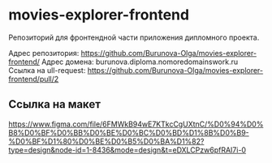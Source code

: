 # movies-explorer-frontend
Репозиторий для фронтендной части приложения дипломного проекта.

Адрес репозитория: https://github.com/Burunova-Olga/movies-explorer-frontend/
Адрес домена: burunova.diploma.nomoredomainswork.ru
Ссылка на ull-request: https://github.com/Burunova-Olga/movies-explorer-frontend/pull/2

## Ссылка на макет

https://www.figma.com/file/6FMWkB94wE7KTkcCgUXtnC/%D0%94%D0%B8%D0%BF%D0%BB%D0%BE%D0%BC%D0%BD%D1%8B%D0%B9-%D0%BF%D1%80%D0%BE%D0%B5%D0%BA%D1%82?type=design&node-id=1-8436&mode=design&t=eDXLCPzw6pfRAI7i-0
